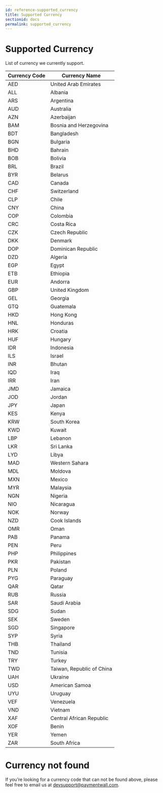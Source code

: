 ```yaml
---
id: reference-supported_currency
title: Supported Currency
sectionid: docs
permalink: supported_currency
---
```


# Supported Currency

List of currency we currently support.

|Currency Code|Currency Name|
|---|---|
|AED|United Arab Emirates|
|ALL|Albania|
|ARS|Argentina|
|AUD|Australia|
|AZN|Azerbaijan|
|BAM|Bosnia and Herzegovina|
|BDT|Bangladesh|
|BGN|Bulgaria|
|BHD|Bahrain|
|BOB|Bolivia|
|BRL|Brazil|
|BYR|Belarus|
|CAD|Canada|
|CHF|Switzerland|
|CLP|Chile|
|CNY|China|
|COP|Colombia|
|CRC|Costa Rica|
|CZK|Czech Republic|
|DKK|Denmark|
|DOP|Dominican Republic|
|DZD|Algeria|
|EGP|Egypt|
|ETB|Ethiopia|
|EUR|Andorra|
|GBP|United Kingdom|
|GEL|Georgia|
|GTQ|Guatemala|
|HKD|Hong Kong|
|HNL|Honduras|
|HRK|Croatia|
|HUF|Hungary|
|IDR|Indonesia|
|ILS|Israel|
|INR|Bhutan|
|IQD|Iraq|
|IRR|Iran|
|JMD|Jamaica|
|JOD|Jordan|
|JPY|Japan|
|KES|Kenya|
|KRW|South Korea|
|KWD|Kuwait|
|LBP|Lebanon|
|LKR|Sri Lanka|
|LYD|Libya|
|MAD|Western Sahara|
|MDL|Moldova|
|MXN|Mexico|
|MYR|Malaysia|
|NGN|Nigeria|
|NIO|Nicaragua|
|NOK|Norway|
|NZD|Cook Islands|
|OMR|Oman|
|PAB|Panama|
|PEN|Peru|
|PHP|Philippines|
|PKR|Pakistan|
|PLN|Poland|
|PYG|Paraguay|
|QAR|Qatar|
|RUB|Russia|
|SAR|Saudi Arabia|
|SDG|Sudan|
|SEK|Sweden|
|SGD|Singapore|
|SYP|Syria|
|THB|Thailand|
|TND|Tunisia|
|TRY|Turkey|
|TWD|Taiwan, Republic of China|
|UAH|Ukraine|
|USD|American Samoa|
|UYU|Uruguay|
|VEF|Venezuela|
|VND|Vietnam|
|XAF|Central African Republic|
|XOF|Benin|
|YER|Yemen|
|ZAR|South Africa|

# Currency not found

If you’re looking for a currency code that can not be found above, please feel free to email us at [devsupport@paymentwall.com](mailto:devsupport@paymentwall).
